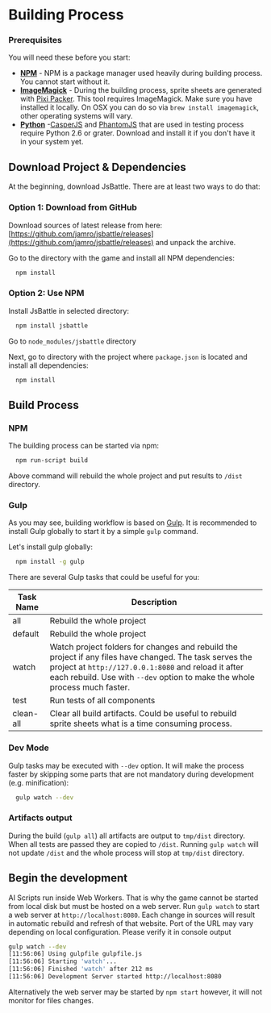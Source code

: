 # Building Process

### Prerequisites

You will need these before you start:

 - [**NPM**](https://www.npmjs.com/) - NPM is a package manager used heavily during building process. You cannot start without it.
 - [**ImageMagick**](http://www.imagemagick.org/) - During the building process, sprite sheets are generated with [Pixi Packer](https://github.com/gamevy/pixi-packer). This tool requires ImageMagick. Make sure you have installed it locally. On OSX you can do so via `brew install imagemagick`, other operating systems will vary.
 - [**Python**](https://www.python.org/) -[CasperJS](http://casperjs.org/) and [PhantomJS](http://phantomjs.org/) that are used in testing process require Python 2.6 or grater. Download and install it if you don't have it in your system yet.

## Download Project & Dependencies

At the beginning, download JsBattle. There are at least two ways to do that:

### Option 1: Download from GitHub

Download sources of latest release from here: [https://github.com/jamro/jsbattle/releases](https://github.com/jamro/jsbattle/releases) and unpack the archive.

Go to the directory with the game and install all NPM dependencies:

```bash
  npm install
```

### Option 2: Use NPM

Install JsBattle in selected directory:

```bash
  npm install jsbattle
```

Go to `node_modules/jsbattle` directory

Next, go to directory with the project where `package.json` is located and install all dependencies:

```bash
  npm install
```

## Build Process

### NPM

The building process can be started via npm:

```bash
  npm run-script build
```

Above command will rebuild the whole project and put results to `/dist` directory.

### Gulp

As you may see, building workflow is based on [Gulp](https://gulpjs.com/). It is recommended to install Gulp globally to start it by a simple `gulp` command.

Let's install gulp globally:
```bash
  npm install -g gulp
```

There are several Gulp tasks that could be useful for you:

 Task Name      | Description
 ---------------|-------------------------------------
 all            | Rebuild the whole project
 default        | Rebuild the whole project
 watch          | Watch project folders for changes and rebuild the project if any files have changed. The task serves the project at `http://127.0.0.1:8080` and reload it after each rebuild. Use with `--dev` option to make the whole process much faster.
 test           | Run tests of all components
 clean-all      | Clear all build artifacts. Could be useful to rebuild sprite sheets what is a time consuming process.

### Dev Mode

 Gulp tasks may be executed with `--dev` option. It will make the process faster by skipping some parts that are not mandatory during development (e.g. minification):

 ```bash
   gulp watch --dev
 ```

### Artifacts output

During the build (`gulp all`) all artifacts are output to `tmp/dist` directory. When all tests are passed they are copied to `/dist`. Running `gulp watch` will not update `/dist` and the whole process will stop at `tmp/dist` directory.


## Begin the development

AI Scripts run inside Web Workers. That is why the game cannot be started from local disk but must be hosted on a web server. Run `gulp watch` to start a web server at `http://localhost:8080`. Each change in sources will result in automatic rebuild and refresh of that website. Port of the URL may vary depending on local configuration. Please verify it in console output

```bash
gulp watch --dev
[11:56:06] Using gulpfile gulpfile.js
[11:56:06] Starting 'watch'...
[11:56:06] Finished 'watch' after 212 ms
[11:56:06] Development Server started http://localhost:8080
```

Alternatively the web server may be started by `npm start` however, it will not monitor for files changes.
